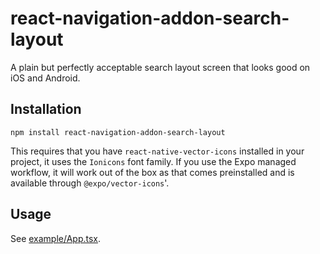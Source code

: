 # react-navigation-addon-search-layout

A plain but perfectly acceptable search layout screen that looks good on iOS and Android.

## Installation

```
npm install react-navigation-addon-search-layout
```

This requires that you have `react-native-vector-icons` installed in your project, it uses the `Ionicons` font family. If you use the Expo managed workflow, it will work out of the box as that comes preinstalled and is available through `@expo/vector-icons`'.

## Usage

See [example/App.tsx](https://github.com/react-navigation/search-layout/blob/master/example/App.tsx).
